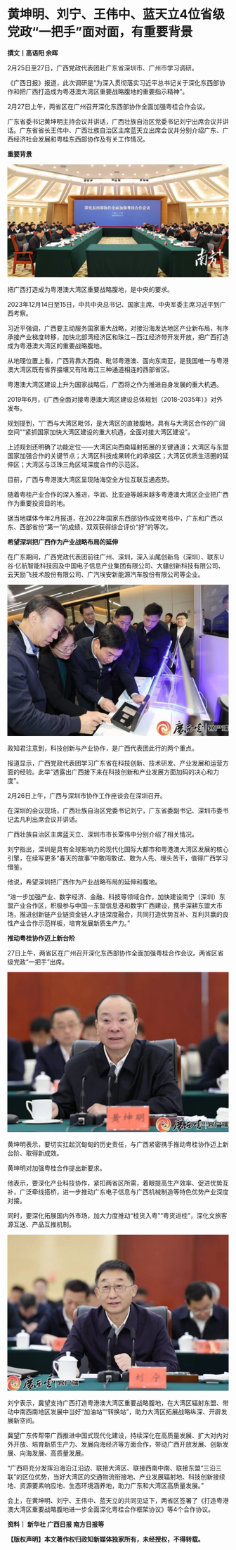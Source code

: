 # 黄坤明、刘宁、王伟中、蓝天立4位省级党政“一把手”面对面，有重要背景

**撰文丨高语阳 余晖**

2月25日至27日，广西党政代表团赴广东省深圳市、广州市学习调研。

《广西日报》报道，此次调研是“为深入贯彻落实习近平总书记关于深化东西部协作和把广西打造成为粤港澳大湾区重要战略腹地的重要指示精神”。

2月27日上午，两省区在广州召开深化东西部协作全面加强粤桂合作会议。

广东省委书记黄坤明主持会议并讲话，广西壮族自治区党委书记刘宁出席会议并讲话。广东省省长王伟中、广西壮族自治区主席蓝天立出席会议并分别介绍广东、广西经济社会发展和粤桂东西部协作及有关工作情况。

**重要背景**

![0d3c018971a7d7930a8118893b7c0860.jpg](https://raw.githubusercontent.com/qqhsx/qqnews_image/main/2024/02/28/黄坤明、刘宁、王伟中、蓝天立4位省级党政“一把手”面对面，有重要背景/0d3c018971a7d7930a8118893b7c0860.jpg)

把广西打造成为粤港澳大湾区重要战略腹地，是中央的要求。

2023年12月14日至15日，中共中央总书记、国家主席、中央军委主席习近平到广西考察。

习近平强调，广西要主动服务国家重大战略，对接沿海发达地区产业新布局，有序承接产业梯度转移，加快北部湾经济区和珠江－西江经济带开发开放，把广西打造成为粤港澳大湾区的重要战略腹地。

从地理位置上看，广西背靠大西南、毗邻粤港澳、面向东南亚，是我国唯一与粤港澳大湾区既有省界接壤又有陆海江三种通道相连的西部省区。

粤港澳大湾区建设上升为国家战略后，广西将之作为推进自身发展的重大机遇。

2019年6月，《广西全面对接粤港澳大湾区建设总体规划（2018-2035年）》对外发布。

规划提到，“广西与大湾区毗邻，是大湾区的直接腹地，具有与大湾区合作的广阔空间”“紧抓国家加快大湾区建设的重大机遇，全面对接大湾区建设”。

上述规划还明确了功能定位——大湾区向西南辐射拓展的关键通道；大湾区与东盟国家加强合作的关键节点；大湾区科技成果转化的承接区；大湾区优质生活圈的延伸区；大湾区与泛珠三角区域深度合作的示范区。

目前，广西与粤港澳大湾区呈现陆海空全方位互联互通态势。

随着粤桂产业合作的深入推进，华润、比亚迪等越来越多粤港澳大湾区企业把广西作为重要投资目的地。

据当地媒体今年2月报道，在2022年国家东西部协作成效考核中，广东和广西以东、西部省份“第一”的成绩，双双获得综合评价“好”的等次。

**希望深圳把广西作为产业战略布局的延伸**

在广东期间，广西党政代表团前往广州、深圳，深入汕尾创新岛（深圳）、联东U谷·亿航智能科技园及中国电子信息产业集团有限公司、大疆创新科技有限公司、云天励飞技术股份有限公司、广汽埃安新能源汽车股份有限公司等企业。

![88ec885f0a4063ad60b8bf0716d8e21f.jpg](https://raw.githubusercontent.com/qqhsx/qqnews_image/main/2024/02/28/黄坤明、刘宁、王伟中、蓝天立4位省级党政“一把手”面对面，有重要背景/88ec885f0a4063ad60b8bf0716d8e21f.jpg)

政知君注意到，科技创新与产业协作，是广西代表团此行的两个重点。

报道显示，广西党政代表团学习广东省在科技创新、技术研发、产业发展和运营方面的经验。此举“透露出广西接下来在科技创新和产业发展方面加码的决心和力度”。

2月26日上午，广西与深圳市协作工作座谈会在深圳召开。

在深圳的会议现场，广西壮族自治区党委书记刘宁，广东省委副书记、深圳市委书记孟凡利出席会议并讲话。

广西壮族自治区主席蓝天立、深圳市市长覃伟中分别介绍了相关情况。

刘宁指出，深圳是具有全球影响力的现代化国际大都市和粤港澳大湾区发展的核心引擎，在续写更多“春天的故事”中敢闯敢试、敢为人先、埋头苦干，值得广西学习借鉴。

他说，希望深圳把广西作为产业战略布局的延伸和腹地。

“进一步加强产业、数字经济、金融、科技等领域合作，加快建设南宁（深圳）东盟产业合作区，积极参与中国—东盟信息港和数字广西建设，携手深耕东盟大市场，推进创新链产业链资金链人才链深度融合，共同打造优势互补、互利共赢的良性产业合作示范样板，培育发展新质生产力。”

**推动粤桂协作迈上新台阶**

27日上午，两省区在广州召开深化东西部协作全面加强粤桂合作会议。两省区省级党政“一把手”出席。

![9b5433fe405c75e76220f31e336aafa1.jpg](https://raw.githubusercontent.com/qqhsx/qqnews_image/main/2024/02/28/黄坤明、刘宁、王伟中、蓝天立4位省级党政“一把手”面对面，有重要背景/9b5433fe405c75e76220f31e336aafa1.jpg)

黄坤明表示，要切实扛起沉甸甸的历史责任，与广西紧密携手推动粤桂协作迈上新台阶、取得新成效。

黄坤明对加强粤桂合作提出新要求。

他表示，要深化产业科技协作，紧扣两省区所需，着眼提高生产效率、促进优势互补，广泛牵线搭桥，进一步推动广东电子信息与广西机械制造等特色优势产业深度对接。

同时，要深化拓展国内外市场，加大力度推动“桂货入粤”“粤货进桂”，深化文旅客源互送、产品互推机制。

![dac2f5231c87532f2e0dbd8f905b0974.jpg](https://raw.githubusercontent.com/qqhsx/qqnews_image/main/2024/02/28/黄坤明、刘宁、王伟中、蓝天立4位省级党政“一把手”面对面，有重要背景/dac2f5231c87532f2e0dbd8f905b0974.jpg)

刘宁表示，冀望支持广西打造粤港澳大湾区重要战略腹地，在大湾区辐射东盟、带动中南西南地区发展中当好“加油站”“转换站”，助力大湾区拓展战略纵深、开辟发展新空间。

冀望广东传帮带广西推进中国式现代化建设，持续深化在高质量发展、扩大对内对外开放、培育新质生产力、发展向海经济等方面合作，带动广西开放发展、创新发展、向海发展、高质量发展。

“广西将充分发挥沿海沿江沿边、联接大湾区、联接西南中南、联接东盟“三沿三联”的区位优势，当好大湾区的交通物流衔接地、产业发展辐射地、科技创新接续地、资源要素响应地、生态环境涵养地，助力广东和大湾区高质量发展。”

会上，在黄坤明、刘宁、王伟中、蓝天立的共同见证下，两省区签署了《打造粤港澳大湾区重要战略腹地进一步全面深化粤桂合作框架协议》等4个合作协议。

**资料｜ 新华社 广西日报 南方日报等**

**【版权声明】本文著作权归政知新媒体独家所有，未经授权，不得转载。**

